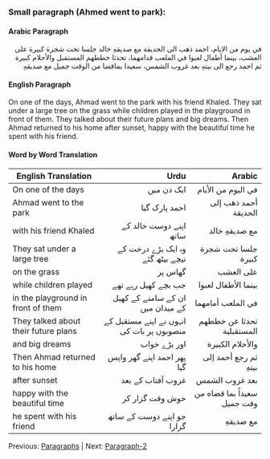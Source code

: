 ### Small paragraph (Ahmed went to park):

#### Arabic Paragraph
<div style="text-align: right;">
في يوم من الايام، احمد ذهب الى الحديقة مع صديقهِ خالد
جلسا تحت شجرة كبيرة على العشب، بينما أطفال لعبوا في الملعب قدامهما، تحدثا خططهم المستقبل والأحلام كبيرة
ثم احمد رجع الى بيتهِ بعد غروب الشمس، سعيدا بماقضا من الوقت جميل مع صديقهِ
</div>

#### English Paragraph
On one of the days, Ahmad went to the park with his friend Khaled. They sat under a large tree on the grass while children played in the playground in front of them. They talked about their future plans and big dreams. Then Ahmad returned to his home after sunset, happy with the beautiful time he spent with his friend.

#### Word by Word Translation
| English Translation                          | <div align="right">Urdu</div>                                      | <div align="right">Arabic</div>                      |
|----------------------------------------------|--------------------------------------------------------------------|------------------------------------------------------|
| On one of the days                           | <div align="right">ایک دن میں</div>                                | <div align="right">في اليوم من الأيام</div>          |
| Ahmad went to the park                       | <div align="right">احمد پارک گیا</div>                             | <div align="right">أحمد ذهب إلى الحديقة</div>        |
| with his friend Khaled                       | <div align="right">اپنے دوست خالد کے ساتھ</div>                    | <div align="right">مع صديقهِ خالد</div>              |
| They sat under a large tree                  | <div align="right">وہ ایک بڑے درخت کے نیچے بیٹھ گئے</div>          | <div align="right">جلسا تحت شجرة كبيرة</div>         |
| on the grass                                 | <div align="right">گھاس پر</div>                                   | <div align="right">على العشب</div>                   |
| while children played                        | <div align="right">جب بچے کھیل رہے تھے</div>                       | <div align="right">بينما الأطفال لعبوا</div>         |
| in the playground in front of them           | <div align="right">ان کے سامنے کے کھیل کے میدان میں</div>          | <div align="right">في الملعب أمامهما</div>           |
| They talked about their future plans         | <div align="right">انہوں نے اپنے مستقبل کے منصوبوں پر بات کی</div> | <div align="right">تحدثا عن خططهم المستقبلية</div>   |
| and big dreams                               | <div align="right">اور بڑے خواب</div>                              | <div align="right">والأحلام الكبيرة</div>            |
| Then Ahmad returned to his home              | <div align="right">پھر احمد اپنے گھر واپس گیا</div>                | <div align="right">ثم رجع أحمد إلى بيتهِ</div>       |
| after sunset                                 | <div align="right">غروب آفتاب کے بعد</div>                         | <div align="right">بعد غروب الشمس</div>              |
| happy with the beautiful time                | <div align="right">خوش وقت گزار کر</div>                           | <div align="right">سعيداً بما قضاه من وقت جميل</div> |
| he spent with his friend                     | <div align="right">جو اپنے دوست کے ساتھ گزارا</div>                | <div align="right">مع صديقهِ</div>                   |



Previous: [Paragraphs](../readme.md) | Next: [Paragraph-2](../paragraph-2/readme.md)
